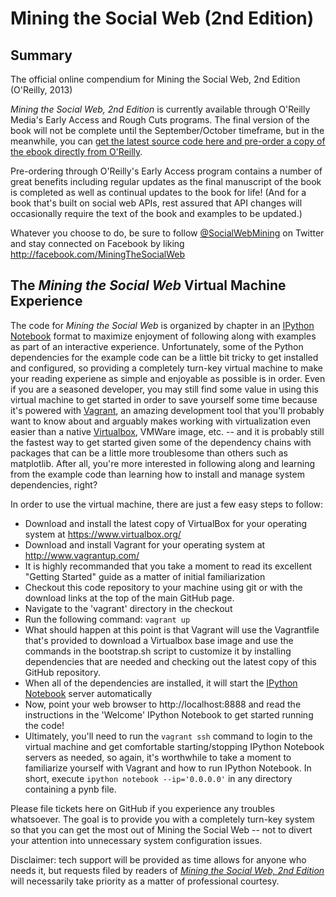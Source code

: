 Mining the Social Web (2nd Edition)
=================================

## Summary

The official online compendium for Mining the Social Web, 2nd Edition (O'Reilly, 2013)

_Mining the Social Web, 2nd Edition_ is currently available through O'Reilly Media's Early Access and Rough Cuts programs. The final version of the book will not be complete until the September/October timeframe, but in the meanwhile, you can [get the latest source code here and pre-order a copy of the ebook directly from O'Reilly](http://oreil.ly/16kGseM).

Pre-ordering through O'Reilly's Early Access program contains a number of great benefits including regular updates as the final manuscript of the book is completed as well as continual updates to the book for life! (And for a book that's built on social web APIs, rest assured that API changes will occasionally require the text of the book and examples to be updated.)

Whatever you choose to do, be sure to follow [@SocialWebMining](http://twitter.com/socialwebmining) on Twitter and stay connected on Facebook by liking http://facebook.com/MiningTheSocialWeb

## The _Mining the Social Web_ Virtual Machine Experience

The code for _Mining the Social Web_ is organized by chapter in an [IPython Notebook](http://ipython.org/notebook.html) format to maximize enjoyment of following along with examples as part of an interactive experience. Unfortunately, some of the Python dependencies for the example code can be a little bit tricky to get installed and configured, so providing a completely turn-key virtual machine to make your reading experiene as simple and enjoyable as possible is in order. Even if you are a seasoned developer, you may still find some value in using this virtual machine to get started in order to save yourself some time because it's powered with [Vagrant](http://vagrantup.com/), an amazing development tool that you'll probably want to know about and arguably makes working with virtualization even easier than a native [Virtualbox](http://www.virtualbox.org/), VMWare image, etc. -- and it is probably still the fastest way to get started given some of the dependency chains with packages that can be a little more troublesome than others such as matplotlib. After all, you're more interested in following along and learning from the example code than learning how to install and manage system dependencies, right?

In order to use the virtual machine, there are just a few easy steps to follow:

* Download and install the latest copy of VirtualBox for your operating system at https://www.virtualbox.org/
* Download and install Vagrant for your operating system at http://www.vagrantup.com/
 * It is highly recommanded that you take a moment to read its excellent "Getting Started" guide as a matter of initial familiarization
* Checkout this code repository to your machine using git or with the download links at the top of the main GitHub page.
* Navigate to the 'vagrant' directory in the checkout
* Run the following command: <code>vagrant up</code>
 * What should happen at this point is that Vagrant will use the Vagrantfile that's provided to download a Virtualbox base image and use the commands in the bootstrap.sh script to customize it by installing dependencies that are needed and checking out the latest copy of this GitHub repository. 
 * When all of the dependencies are installed, it will start the [IPython Notebook](http://ipython.org/notebook.html) server automatically
* Now, point your web browser to http://localhost:8888 and read the instructions in the 'Welcome' IPython Notebook to get started running the code!
 * Ultimately, you'll need to run the <code>vagrant ssh</code> command to login to the virtual machine and get comfortable starting/stopping IPython Notebook servers as needed, so again, it's worthwhile to take a moment to familiarize yourself with Vagrant and how to run IPython Notebook. In short, execute <code>ipython notebook --ip='0.0.0.0'</code> in any directory containing a pynb file.

Please file tickets here on GitHub if you experience any troubles whatsoever. The goal is to provide you with a completely turn-key system so that you can get the most out of Mining the Social Web -- not to divert your attention into unnecessary system configuration issues. 

Disclaimer: tech support will be provided as time allows for anyone who needs it, but requests filed by readers of [_Mining the Social Web, 2nd Edition_](http://oreil.ly/16kGseM) will necessarily take priority as a matter of professional courtesy.
